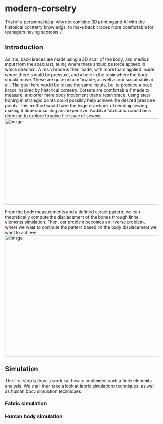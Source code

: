 # modern-corsetry
Trial of a personnal idea: why not combine 3D printing and AI with the historical corstetry knowledge, to make back braces more comfortable for teenagers having scoliosis ? 


## Introduction
As it is, back braces are made using a 3D scan of the body, and medical input from the specialist, tellng where there should be force applied in which direction. A resin brace is then made, with more foam applied inside where there should be pressure, and a hole in the resin where the body should move. These are quite uncomfortable, as well as not sustainable at all. The goal here would be to use the same inputs, but to produce a back brace inspired by historical corsetry. Corsets are comfortable if made to measure, and offer more body movement than a resin brace. Using steel boning in strategic points could possibly help achieve the desired pressure points. This method would have the huge drawback of needing sewing, making it time-consuming and expensive. Additive fabrication could be a direction to explore to solve the issue of sewing.
<img width="973" height="286" alt="image" src="https://github.com/user-attachments/assets/1ddfef75-f848-4540-bd51-62cc3f1a9f94" />

From the body measurements and a defined corset pattern, we can theoretically compute the displacement of the bones through finite elements simulation. Then, our problem becomes an inverse problem, where we want to compute the pattern based on the body displacement we want to achieve.
<img width="1344" height="401" alt="image" src="https://github.com/user-attachments/assets/8188bc15-5801-4303-9b7a-2e4e947df659" />

## Simulation
The first step is thus to work out how to implement such a finite elements analysis. We shall then take a look at fabric simulations techniques, as well as human body simulation techniques.
### Fabric simulation

### Human body simulation
